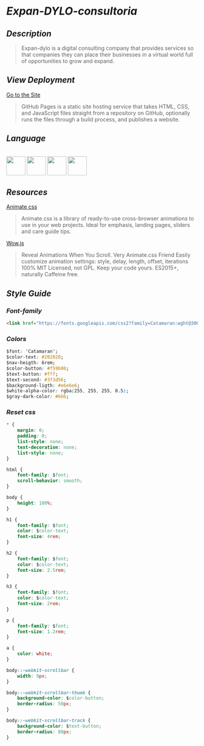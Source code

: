 # _Expan-DYLO-consultoria_

## _Description_
>Expan-dylo is a digital consulting company that provides services so that companies
>they can place their businesses in a virtual world full of opportunities to grow
>and expand.

## _View Deployment_
[Go to the Site](https://fernandomoyano.github.io/Expan-DYLO-consultoria/)
>GitHub Pages is a static site hosting service that takes HTML, CSS, and JavaScript files straight from a repository on GitHub, optionally runs the files through a build process, and publishes a website.

## _Language_

<link rel="stylesheet" href="devicon.min.css">
<div "style=inline_block"><br>


 <img width="50px" height="50px" src="https://cdn.jsdelivr.net/gh/devicons/devicon/icons/html5/html5-original-wordmark.svg" />
 <img width="50px" height="50px" src="https://cdn.jsdelivr.net/gh/devicons/devicon/icons/css3/css3-original-wordmark.svg" />
 <img width="50px" height="50px" src="https://cdn.jsdelivr.net/gh/devicons/devicon/icons/bootstrap/bootstrap-original-wordmark.svg" />        
 <img width="50px" height="50px" src="https://cdn.jsdelivr.net/gh/devicons/devicon/icons/sass/sass-original.svg" /> 
 
 
## _Resources_

[Animate css](https://animate.style/)
>Animate.css is a library of ready-to-use cross-browser animations to use in your web projects. Ideal for emphasis, landing pages, sliders and care guide tips.
>
[Wow.js](https://wowjs.uk/)
>Reveal Animations When You Scroll. Very Animate.css Friend
Easily customize animation settings: style, delay, length, offset, iterations
100% MIT Licensed, not GPL. Keep your code yours.
ES2015+, naturally Caffeine free.

## _Style Guide_

### _Font-family_

``` html
<link href="https://fonts.googleapis.com/css2?family=Catamaran:wght@300;500;700&display=swap" rel="stylesheet" />
```

### _Colors_

``` CSS
$font: 'Catamaran';
$color-text: #202020;
$nav-heigth: 6rem;
$color-button: #f59b00;
$text-button: #fff;
$text-second: #3f3d56;
$background-ligth: #e6e6e6;
$white-alpha-color: rgba(255, 255, 255, 0.5);
$gray-dark-color: #666;
```

### _Reset css_
``` CSS
* {
	margin: 0;
	padding: 0;
	list-style: none;
	text-decoration: none;
	list-style: none;
}

html {
	font-family: $font;
	scroll-behavior: smooth;
}

body {
	height: 100%;
}

h1 {
	font-family: $font;
	color: $color-text;
	font-size: 4rem;
}

h2 {
	font-family: $font;
	color: $color-text;
	font-size: 2.5rem;
}

h3 {
	font-family: $font;
	color: $color-text;
	font-size: 2rem;
}

p {
	font-family: $font;
	font-size: 1.2rem;
}

a {
	color: white;
}

body::-webkit-scrollbar {
	width: 9px;
}

body::-webkit-scrollbar-thumb {
	background-color: $color-button;
	border-radius: 50px;
}

body::-webkit-scrollbar-track {
	background-color: $text-button;
	border-radius: 80px;
}
```




